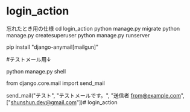 # login_action
忘れたとき用の仕様
cd login_action
python manage.py migrate
python manage.py createsuperuser
python manage.py runserver

pip install "django-anymail[mailgun]"


#テストメール用↓

python manage.py shell

from django.core.mail import send_mail

send_mail("テスト", "テストメールです。", "送信者 <from@example.com>", ["shunshun.dev@gmail.com"])# login_action
